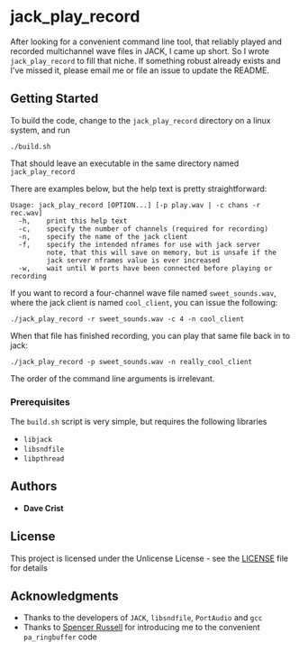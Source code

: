 # jack_play_record

After looking for a convenient command line tool, that reliably played and recorded 
multichannel wave files in JACK, I came up short.  So I wrote `jack_play_record` to 
fill that niche.  If something robust already exists and I've missed it, please 
email me or file an issue to update the README.

## Getting Started

To build the code, change to the `jack_play_record` directory on a linux system, and run
```
./build.sh
```

That should leave an executable in the same directory named `jack_play_record`

There are examples below, but the help text is pretty straightforward:
```
Usage: jack_play_record [OPTION...] [-p play.wav | -c chans -r rec.wav]
  -h,    print this help text
  -c,    specify the number of channels (required for recording)
  -n,    specify the name of the jack client
  -f,    specify the intended nframes for use with jack server
         note, that this will save on memory, but is unsafe if the
         jack server nframes value is ever increased
  -w,    wait until W ports have been connected before playing or recording
```

If you want to record a four-channel wave file named `sweet_sounds.wav`, where 
the jack client is named `cool_client`, you can issue the following:

```
./jack_play_record -r sweet_sounds.wav -c 4 -n cool_client
```

When that file has finished recording, you can play that same file back in to jack:
```
./jack_play_record -p sweet_sounds.wav -n really_cool_client
```

The order of the command line arguments is irrelevant.


### Prerequisites

The `build.sh` script is very simple, but requires the following libraries
* `libjack`
* `libsndfile`
* `libpthread`

## Authors

* **Dave Crist**

## License

This project is licensed under the Unlicense License - see the [LICENSE](LICENSE) file for details

## Acknowledgments

* Thanks to the developers of `JACK`, `libsndfile`, `PortAudio` and `gcc`
* Thanks to [Spencer Russell](https://github.com/ssfrr) for introducing me to the convenient `pa_ringbuffer` code

